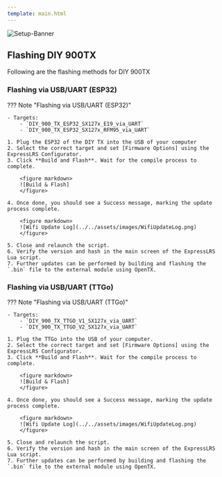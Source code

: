 ```yaml
---
template: main.html
---
```


![Setup-Banner](https://raw.githubusercontent.com/ExpressLRS/ExpressLRS-hardware/master/img/quick-start.png)

## Flashing DIY 900TX

Following are the flashing methods for DIY 900TX

### <span class="custom-heading" data-id="1">Flashing via USB/UART (ESP32)</span>
??? Note "Flashing via USB/UART (ESP32)"

    - Targets:
        - `DIY_900_TX_ESP32_SX127x_E19_via_UART`
        - `DIY_900_TX_ESP32_SX127x_RFM95_via_UART`

    1. Plug the ESP32 of the DIY TX into the USB of your computer
    2. Select the correct target and set [Firmware Options] using the ExpressLRS Configurator.
    3. Click **Build and Flash**. Wait for the compile process to complete.

        <figure markdown>
        ![Build & Flash]
        </figure>

    4. Once done, you should see a Success message, marking the update process complete.

        <figure markdown>
        ![Wifi Update Log](../../assets/images/WifiUpdateLog.png)
        </figure>

    5. Close and relaunch the script.
    6. Verify the version and hash in the main screen of the ExpressLRS Lua script.
    7. Further updates can be performed by building and flashing the `.bin` file to the external module using OpenTX.

### <span class="custom-heading" data-id="2">Flashing via USB/UART (TTGo)</span>
??? Note "Flashing via USB/UART (TTGo)"

    - Targets:
        - `DIY_900_TX_TTGO_V1_SX127x_via_UART`
        - `DIY_900_TX_TTGO_V2_SX127x_via_UART`

    1. Plug the TTGo into the USB of your computer. 
    2. Select the correct target and set [Firmware Options] using the ExpressLRS Configurator.
    3. Click **Build and Flash**. Wait for the compile process to complete.

        <figure markdown>
        ![Build & Flash]
        </figure>

    4. Once done, you should see a Success message, marking the update process complete.

        <figure markdown>
        ![Wifi Update Log](../../assets/images/WifiUpdateLog.png)
        </figure>

    5. Close and relaunch the script.
    6. Verify the version and hash in the main screen of the ExpressLRS Lua script.
    7. Further updates can be performed by building and flashing the `.bin` file to the external module using OpenTX.

[Build & Flash]: ../../assets/images/BuildFlash.png
[Firmware Options]: ../firmware-options.md

<script src="../../../assets/javascripts/admonition-enhancement.js"></script>